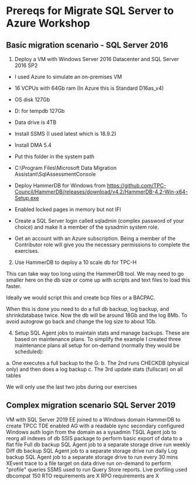 # Prereqs for Migrate SQL Server to Azure Workshop

## Basic migration scenario  - SQL Server 2016

1. Deploy a VM with Windows Server 2016 Datacenter and SQL Server 2016 SP2

- I used Azure to simulate an on-premises VM
- 16 VCPUs with 64Gb ram (In Azure this is Standard D16as_v4)
- OS disk 127Gb
- D: for tempdb 127Gb
- Data drive is 4TB
- Install SSMS (I used latest which is 18.9.2)
- Install DMA 5.4
- Put this folder in the system path
- C:\Program Files\Microsoft Data Migration Assistant\SqlAssessmentConsole

- Deploy HammerDB for Windows from https://github.com/TPC-Council/HammerDB/releases/download/v4.2/HammerDB-4.2-Win-x64-Setup.exe
- Enabled locked pages in memory but not IFI
- Create a SQL Server login called sqladmin (complex password of your choice) and make it a member of the sysadmin system role.
- Get an account with an Azure subscription. Being a member of the Contributor role will give you the necessary permissions to complete the exercises.

2. Use HammerDB to deploy a 10 scale db for TPC-H

This can take way too long using the HammerDB tool. We may need to go smaller here on the db size or come up with scripts and text files to load this faster.

Ideally we would script this and create bcp files or a BACPAC.

When this is done you need to do a full db backup, log backup, and shrinkdatabase twice. Now the db will be around 18Gb and the log 8Mb. To avoid autogrow go back and change the log size to about 1Gb.

4. Setup SQL Agent jobs to maintain stats and manage backups. These are based on maintenance plans. To simplify the example I created three maintenance plans all setup for on-demand (normally they would be scheduled):

a. One executes a full backup to the G:
b. The 2nd runs CHECKDB (physical only) and then does a log backup
c. The 3rd update stats (fullscan) on all tables

We will only use the last two jobs during our exercises

## Complex migration scenario SQL Server 2019

VM with SQL Server 2019 EE joined to a Windows domain
HammerDB to create TPCC
TDE enabled
AG with a readable sync secondary configured
Windows auth login from the domain as a sysadmin
TSQL Agent job to reorg all indexes of db
SSIS package to perform basic export of data to a flat file
Full db backup SQL Agent job to a separate storage drive run weekly
Diff db backup SQL Agent job to a separate storage drive run daily
Log backup SQL Agent job to a separate storage drive to run every 30 mins
XEvent trace to a file target on data drive run on-demand to perform "profile" queries
SSMS used to run Query Store reports.
Live profiling used
dbcompat 150
RTO requirements are X
RPO requirements are X